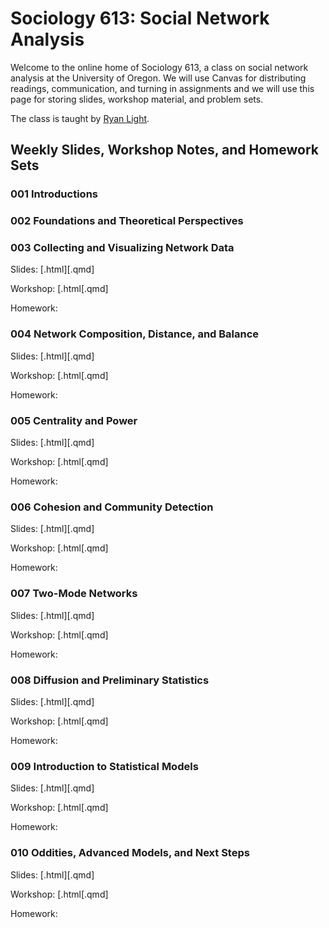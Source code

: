 # Sociology 613: Social Network Analysis

Welcome to the online home of Sociology 613, a class on social network analysis at the University of Oregon. We will use Canvas for distributing readings, communication, and turning in assignments and we will use this page for storing slides, workshop material, and problem sets.

The class is taught by [Ryan Light](https://ryanlight.netlify.app/).

## Weekly Slides, Workshop Notes, and Homework Sets

### 001 Introductions

### 002 Foundations and Theoretical Perspectives

### 003 Collecting and Visualizing Network Data

Slides: [.html][.qmd]

Workshop: [.html[.qmd]

Homework:

### 004 Network Composition, Distance, and Balance

Slides: [.html][.qmd]

Workshop: [.html[.qmd]

Homework:

### 005 Centrality and Power

Slides: [.html][.qmd]

Workshop: [.html[.qmd]

Homework:

### 006 Cohesion and Community Detection

Slides: [.html][.qmd]

Workshop: [.html[.qmd]

Homework:

### 007 Two-Mode Networks

Slides: [.html][.qmd]

Workshop: [.html[.qmd]

Homework:

### 008 Diffusion and Preliminary Statistics

Slides: [.html][.qmd]

Workshop: [.html[.qmd]

Homework:

### 009 Introduction to Statistical Models

Slides: [.html][.qmd]

Workshop: [.html[.qmd]

Homework:

### 010 Oddities, Advanced Models, and Next Steps

Slides: [.html][.qmd]

Workshop: [.html[.qmd]

Homework:
